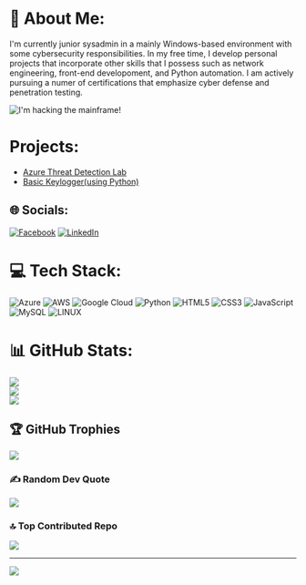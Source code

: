 # 💫 About Me:
I'm currently junior sysadmin in a mainly Windows-based environment with some cybersecurity responsibilities. In my free time, I develop personal projects that incorporate other skills that I possess such as network engineering, front-end developoment, and Python automation. I am actively pursuing a numer of certifications that emphasize cyber defense and penetration testing.

![I'm hacking the mainframe!](https://user-images.githubusercontent.com/67354346/232254717-28f8cd8e-1a2c-476c-91a4-09a0c14400c0.gif)

# Projects:
- [Azure Threat Detection Lab](https://github.com/JAlexander35/MS-Azure-Dectection-Lab)
- [Basic Keylogger(using Python)](https://github.com/JAlexander35/Keylogger/blob/main/README.md)


## 🌐 Socials:
[![Facebook](https://img.shields.io/badge/Facebook-%231877F2.svg?logo=Facebook&logoColor=white)](https://www.facebook.com/justin.alexander.731/) [![LinkedIn](https://img.shields.io/badge/LinkedIn-%230077B5.svg?logo=linkedin&logoColor=white)](https://www.linkedin.com/public-profile/settings?lipi=urn%3Ali%3Apage%3Ad_flagship3_profile_self_edit_contact-info%3BnNxPs1D7R1%2B6rCKNV%2Bp36A%3D%3D) 

# 💻 Tech Stack:
![Azure](https://img.shields.io/badge/azure-%230072C6.svg?style=for-the-badge&logo=azure-devops&logoColor=white) ![AWS](https://img.shields.io/badge/AWS-%23FF9900.svg?style=for-the-badge&logo=amazon-aws&logoColor=white) ![Google Cloud](https://img.shields.io/badge/Google%20Cloud-%234285F4.svg?style=for-the-badge&logo=google-cloud&logoColor=white) ![Python](https://img.shields.io/badge/python-3670A0?style=for-the-badge&logo=python&logoColor=ffdd54) ![HTML5](https://img.shields.io/badge/html5-%23E34F26.svg?style=for-the-badge&logo=html5&logoColor=white) ![CSS3](https://img.shields.io/badge/css3-%231572B6.svg?style=for-the-badge&logo=css3&logoColor=white) ![JavaScript](https://img.shields.io/badge/javascript-%23323330.svg?style=for-the-badge&logo=javascript&logoColor=%23F7DF1E) ![MySQL](https://img.shields.io/badge/mysql-%2300f.svg?style=for-the-badge&logo=mysql&logoColor=white) ![LINUX](https://img.shields.io/badge/Linux-FCC624?style=for-the-badge&logo=linux&logoColor=black)
# 📊 GitHub Stats:
![](https://github-readme-stats.vercel.app/api?username=JAlexander35&theme=dark&hide_border=false&include_all_commits=true&count_private=false)<br/>
![](https://github-readme-streak-stats.herokuapp.com/?user=JAlexander35&theme=dark&hide_border=false)<br/>
![](https://github-readme-stats.vercel.app/api/top-langs/?username=JAlexander35&theme=dark&hide_border=false&include_all_commits=true&count_private=false&layout=compact)

## 🏆 GitHub Trophies
![](https://github-profile-trophy.vercel.app/?username=JAlexander35&theme=radical&no-frame=false&no-bg=true&margin-w=4)

### ✍️ Random Dev Quote
![](https://quotes-github-readme.vercel.app/api?type=vetical&theme=radical)

### 🔝 Top Contributed Repo
![](https://github-contributor-stats.vercel.app/api?username=JAlexander35&limit=5&theme=tokyonight&combine_all_yearly_contributions=true)

---
[![](https://visitcount.itsvg.in/api?id=JAlexander35&icon=3&color=0)](https://visitcount.itsvg.in)

<!-- Proudly created with GPRM ( https://gprm.itsvg.in ) -->

